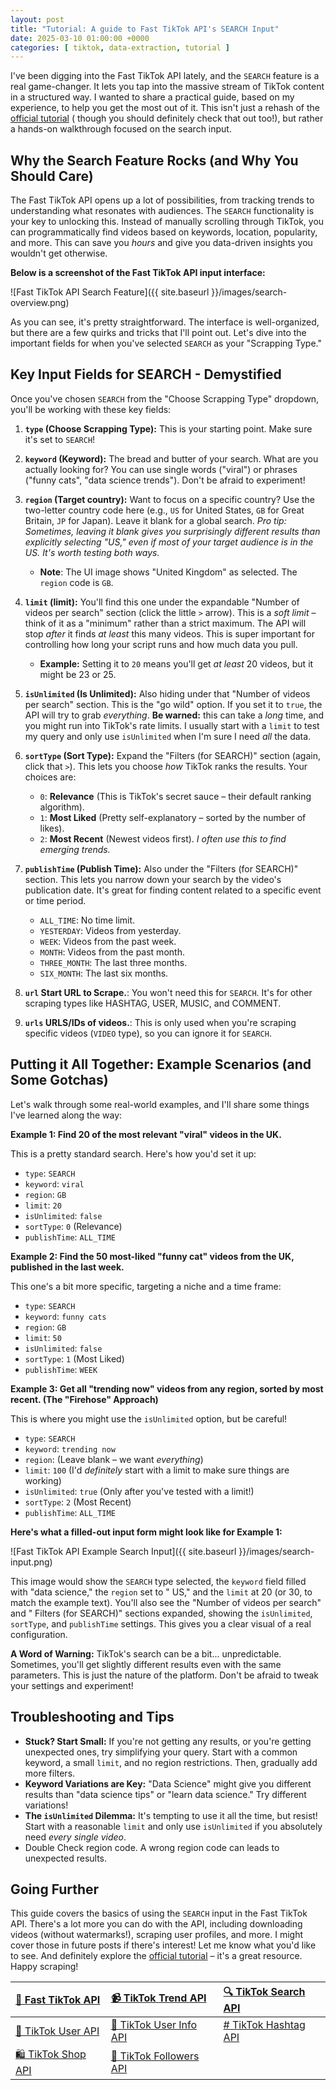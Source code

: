 ```yaml
---
layout: post
title: "Tutorial: A guide to Fast TikTok API's SEARCH Input"
date: 2025-03-10 01:00:00 +0000
categories: [ tiktok, data-extraction, tutorial ]
---
```


I've been digging into the Fast TikTok API lately, and the `SEARCH` feature is a real game-changer. It lets you tap into
the massive stream of TikTok content in a structured way. I wanted to share a practical guide, based on my experience,
to help you get the most out of it. This isn't just a rehash of
the [official tutorial](https://novidevelop.github.io/tiktok/scraper/2025/02/24/apify-tiktok-search-api-download-videos-by-keyword.html) (
though you should definitely check that out too!), but rather a hands-on walkthrough focused on the search input.

## Why the Search Feature Rocks (and Why You Should Care)

The Fast TikTok API opens up a lot of possibilities, from tracking trends to understanding what resonates with
audiences. The `SEARCH` functionality is your key to unlocking this. Instead of manually scrolling through TikTok, you
can programmatically find videos based on keywords, location, popularity, and more. This can save you *hours* and give
you data-driven insights you wouldn't get otherwise.

**Below is a screenshot of the Fast TikTok API input interface:**

![Fast TikTok API Search Feature]({{ site.baseurl }}/images/search-overview.png)

As you can see, it's pretty straightforward. The interface is well-organized, but there are a few quirks and tricks that
I'll point out. Let's dive into the important fields for when you've selected `SEARCH` as your "Scrapping Type."

## Key Input Fields for SEARCH - Demystified

Once you've chosen `SEARCH` from the "Choose Scrapping Type" dropdown, you'll be working with these key fields:

1. **`type` (Choose Scrapping Type):** This is your starting point. Make sure it's set to `SEARCH`!

2. **`keyword` (Keyword):** The bread and butter of your search. What are you actually looking for? You can use single
   words ("viral") or phrases ("funny cats", "data science trends"). Don't be afraid to experiment!

3. **`region` (Target country):** Want to focus on a specific country? Use the two-letter country code here (e.g., `US`
   for United States, `GB` for Great Britain, `JP` for Japan). Leave it blank for a global search.  *Pro tip:
   Sometimes, leaving it blank gives you surprisingly different results than explicitly selecting "US," even if most of
   your target audience is in the US. It's worth testing both ways.*
    * **Note**: The UI image shows "United Kingdom" as selected. The `region` code is `GB`.

4. **`limit` (limit):** You'll find this one under the expandable "Number of videos per search" section (click the
   little `>` arrow). This is a *soft limit* – think of it as a "minimum" rather than a strict maximum. The API will
   stop *after* it finds *at least* this many videos. This is super important for controlling how long your script runs
   and how much data you pull.
    * **Example:** Setting it to `20` means you'll get *at least* 20 videos, but it might be 23 or 25.

5. **`isUnlimited` (Is Unlimited):** Also hiding under that "Number of videos per search" section. This is the "go wild"
   option. If you set it to `true`, the API will try to grab *everything*.  **Be warned:** this can take a *long* time,
   and you might run into TikTok's rate limits. I usually start with a `limit` to test my query and only
   use `isUnlimited` when I'm sure I need *all* the data.

6. **`sortType` (Sort Type):**  Expand the "Filters (for SEARCH)" section (again, click that `>`). This lets you choose
   *how* TikTok ranks the results. Your choices are:
    * `0`: **Relevance** (This is TikTok's secret sauce – their default ranking algorithm).
    * `1`: **Most Liked** (Pretty self-explanatory – sorted by the number of likes).
    * `2`: **Most Recent** (Newest videos first). *I often use this to find emerging trends.*

7. **`publishTime` (Publish Time):**  Also under the "Filters (for SEARCH)" section. This lets you narrow down your
   search by the video's publication date. It's great for finding content related to a specific event or time period.
    * `ALL_TIME`: No time limit.
    * `YESTERDAY`: Videos from yesterday.
    * `WEEK`: Videos from the past week.
    * `MONTH`: Videos from the past month.
    * `THREE_MONTH`:  The last three months.
    * `SIX_MONTH`: The last six months.

8. **`url` Start URL to Scrape.**: You won't need this for `SEARCH`. It's for other scraping types like HASHTAG, USER,
   MUSIC, and COMMENT.

9. **`urls` URLS/IDs of videos.**:  This is only used when you're scraping specific videos (`VIDEO` type), so you can
   ignore it for `SEARCH`.

## Putting it All Together: Example Scenarios (and Some Gotchas)

Let's walk through some real-world examples, and I'll share some things I've learned along the way:

**Example 1:  Find 20 of the most relevant "viral" videos in the UK.**

This is a pretty standard search. Here's how you'd set it up:

* `type`: `SEARCH`
* `keyword`: `viral`
* `region`: `GB`
* `limit`: `20`
* `isUnlimited`: `false`
* `sortType`: `0` (Relevance)
* `publishTime`: `ALL_TIME`

**Example 2: Find the 50 most-liked "funny cat" videos from the UK, published in the last week.**

This one's a bit more specific, targeting a niche and a time frame:

* `type`: `SEARCH`
* `keyword`: `funny cats`
* `region`: `GB`
* `limit`: `50`
* `isUnlimited`: `false`
* `sortType`: `1` (Most Liked)
* `publishTime`: `WEEK`

**Example 3: Get all "trending now" videos from any region, sorted by most recent. (The "Firehose" Approach)**

This is where you might use the `isUnlimited` option, but be careful!

* `type`: `SEARCH`
* `keyword`: `trending now`
* `region`: (Leave blank – we want *everything*)
* `limit`: `100` (I'd *definitely* start with a limit to make sure things are working)
* `isUnlimited`: `true` (Only after you've tested with a limit!)
* `sortType`: `2` (Most Recent)
* `publishTime`: `ALL_TIME`

**Here's what a filled-out input form might look like for Example 1:**

![Fast TikTok API Example Search Input]({{ site.baseurl }}/images/search-input.png)

This image would show the `SEARCH` type selected, the `keyword` field filled with "data science," the `region` set to "
US," and the `limit` at 20 (or 30, to match the example text). You'll also see the "Number of videos per search" and "
Filters (for SEARCH)" sections expanded, showing the `isUnlimited`, `sortType`, and `publishTime` settings. This gives
you a clear visual of a real configuration.

**A Word of Warning:** TikTok's search can be a bit... unpredictable. Sometimes, you'll get slightly different results
even with the same parameters. This is just the nature of the platform. Don't be afraid to tweak your settings and
experiment!

## Troubleshooting and Tips

* **Stuck? Start Small:** If you're not getting any results, or you're getting unexpected ones, try simplifying your
  query. Start with a common keyword, a small `limit`, and no region restrictions. Then, gradually add more filters.
* **Keyword Variations are Key:** "Data Science" might give you different results than "data science tips" or "learn
  data science." Try different variations!
* **The `isUnlimited` Dilemma:**  It's tempting to use it all the time, but resist! Start with a reasonable `limit` and
  only use `isUnlimited` if you absolutely need *every single video*.
* Double Check region code. A wrong region code can leads to unexpected results.

## Going Further

This guide covers the basics of using the `SEARCH` input in the Fast TikTok API. There's a lot more you can do with the
API, including downloading videos (without watermarks!), scraping user profiles, and more. I might cover those in future
posts if there's interest! Let me know what you'd like to see. And definitely explore
the [official tutorial](https://novidevelop.github.io/tiktok/scraper/2025/02/24/apify-tiktok-search-api-download-videos-by-keyword.html) –
it's a great resource. Happy scraping!

| [🎹️ Fast TikTok API](https://apify.com/novi/fast-tiktok-api)     | [📹️ TikTok Trend API](https://apify.com/novi/tiktok-trend-api)         | [🔍️ TikTok Search API](https://apify.com/novi/tiktok-search-api)  |
|:------------------------------------------------------------------|:------------------------------------------------------------------------|:-------------------------------------------------------------------|
| [🧛️ TikTok User API](https://apify.com/novi/tiktok-user-api)     | [🧛️ TikTok User Info API](https://apify.com/novi/tiktok-user-info-api) | [#️ TikTok Hashtag API](https://apify.com/novi/tiktok-hashtag-api) |
| [🛍️ TikTok Shop API](https://apify.com/novi/tiktok-shop-scraper) | [👤️ TikTok Followers API](https://apify.com/novi/tiktok-followers-api) |                                                                    |


